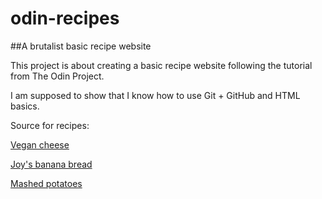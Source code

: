 # odin-recipes
##A brutalist basic recipe website

This project is about creating a basic recipe website following the tutorial from The Odin Project.

I am supposed to show that I know how to use Git + GitHub and HTML basics.

Source for recipes:

[Vegan cheese](https://www.allrecipes.com/recipe/244784/vegan-grated-parmesan-cheese/)

[Joy's banana bread](https://www.allrecipes.com/recipe/241707/joys-easy-banana-bread/)

[Mashed potatoes](https://www.allrecipes.com/recipe/254781/unbelievable-vegan-mashed-potatoes/)
